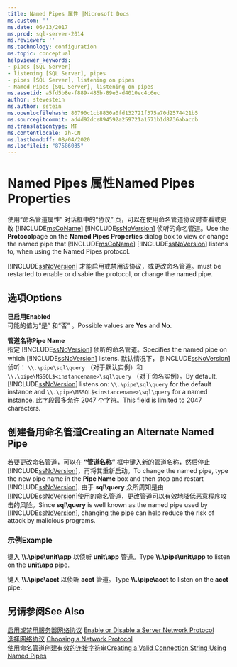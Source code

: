```yaml
---
title: Named Pipes 属性 |Microsoft Docs
ms.custom: ''
ms.date: 06/13/2017
ms.prod: sql-server-2014
ms.reviewer: ''
ms.technology: configuration
ms.topic: conceptual
helpviewer_keywords:
- pipes [SQL Server]
- listening [SQL Server], pipes
- pipes [SQL Server], listening on pipes
- Named Pipes [SQL Server], listening on pipes
ms.assetid: a5fd5b8e-f889-485b-89e3-d4010ec4c6ec
author: stevestein
ms.author: sstein
ms.openlocfilehash: 80790c1cb8830a0fd132721f375a70d2574421b5
ms.sourcegitcommit: ad4d92dce894592a259721a1571b1d8736abacdb
ms.translationtype: MT
ms.contentlocale: zh-CN
ms.lasthandoff: 08/04/2020
ms.locfileid: "87586035"
---
```

# <a name="named-pipes-properties"></a><span data-ttu-id="cf67b-102">Named Pipes 属性</span><span class="sxs-lookup"><span data-stu-id="cf67b-102">Named Pipes Properties</span></span>
  <span data-ttu-id="cf67b-103">使用“命名管道属性”  对话框中的“协议”  页，可以在使用命名管道协议时查看或更改 [!INCLUDE[msCoName](../../includes/msconame-md.md)] [!INCLUDE[ssNoVersion](../../includes/ssnoversion-md.md)] 侦听的命名管道。</span><span class="sxs-lookup"><span data-stu-id="cf67b-103">Use the **Protocol**page on the **Named Pipes Properties** dialog box to view or change the named pipe that [!INCLUDE[msCoName](../../includes/msconame-md.md)] [!INCLUDE[ssNoVersion](../../includes/ssnoversion-md.md)] listens to, when using the Named Pipes protocol.</span></span>  
  
 [!INCLUDE[ssNoVersion](../../includes/ssnoversion-md.md)] <span data-ttu-id="cf67b-104">才能启用或禁用该协议，或更改命名管道。</span><span class="sxs-lookup"><span data-stu-id="cf67b-104">must be restarted to enable or disable the protocol, or change the named pipe.</span></span>  
  
## <a name="options"></a><span data-ttu-id="cf67b-105">选项</span><span class="sxs-lookup"><span data-stu-id="cf67b-105">Options</span></span>  
 <span data-ttu-id="cf67b-106">**已启用**</span><span class="sxs-lookup"><span data-stu-id="cf67b-106">**Enabled**</span></span>  
 <span data-ttu-id="cf67b-107">可能的值为“是”  和“否”  。</span><span class="sxs-lookup"><span data-stu-id="cf67b-107">Possible values are **Yes** and **No**.</span></span>  
  
 <span data-ttu-id="cf67b-108">**管道名称**</span><span class="sxs-lookup"><span data-stu-id="cf67b-108">**Pipe Name**</span></span>  
 <span data-ttu-id="cf67b-109">指定 [!INCLUDE[ssNoVersion](../../includes/ssnoversion-md.md)] 侦听的命名管道。</span><span class="sxs-lookup"><span data-stu-id="cf67b-109">Specifies the named pipe on which [!INCLUDE[ssNoVersion](../../includes/ssnoversion-md.md)] listens.</span></span> <span data-ttu-id="cf67b-110">默认情况下， [!INCLUDE[ssNoVersion](../../includes/ssnoversion-md.md)] 侦听： `\\.\pipe\sql\query` （对于默认实例）和 `\\.\pipe\MSSQL$<instancename>\sql\query` （对于命名实例）。</span><span class="sxs-lookup"><span data-stu-id="cf67b-110">By default, [!INCLUDE[ssNoVersion](../../includes/ssnoversion-md.md)] listens on: `\\.\pipe\sql\query` for the default instance and `\\.\pipe\MSSQL$<instancename>\sql\query` for a named instance.</span></span> <span data-ttu-id="cf67b-111">此字段最多允许 2047 个字符。</span><span class="sxs-lookup"><span data-stu-id="cf67b-111">This field is limited to 2047 characters.</span></span>  
  
## <a name="creating-an-alternate-named-pipe"></a><span data-ttu-id="cf67b-112">创建备用命名管道</span><span class="sxs-lookup"><span data-stu-id="cf67b-112">Creating an Alternate Named Pipe</span></span>  
 <span data-ttu-id="cf67b-113">若要更改命名管道，可以在 **“管道名称”** 框中键入新的管道名称，然后停止 [!INCLUDE[ssNoVersion](../../includes/ssnoversion-md.md)]，再将其重新启动。</span><span class="sxs-lookup"><span data-stu-id="cf67b-113">To change the named pipe, type the new pipe name in the **Pipe Name** box and then stop and restart [!INCLUDE[ssNoVersion](../../includes/ssnoversion-md.md)].</span></span> <span data-ttu-id="cf67b-114">由于 **sql\query** 众所周知是由 [!INCLUDE[ssNoVersion](../../includes/ssnoversion-md.md)]使用的命名管道，更改管道可以有效地降低恶意程序攻击的风险。</span><span class="sxs-lookup"><span data-stu-id="cf67b-114">Since **sql\query** is well known as the named pipe used by [!INCLUDE[ssNoVersion](../../includes/ssnoversion-md.md)], changing the pipe can help reduce the risk of attack by malicious programs.</span></span>  
  
### <a name="example"></a><span data-ttu-id="cf67b-115">示例</span><span class="sxs-lookup"><span data-stu-id="cf67b-115">Example</span></span>  
 <span data-ttu-id="cf67b-116">键入 **\\\\.\pipe\unit\app** 以侦听 **unit\app** 管道。</span><span class="sxs-lookup"><span data-stu-id="cf67b-116">Type **\\\\.\pipe\unit\app** to listen on the **unit\app** pipe.</span></span>  
  
 <span data-ttu-id="cf67b-117">键入 **\\\\.\pipe\acct** 以侦听 **acct** 管道。</span><span class="sxs-lookup"><span data-stu-id="cf67b-117">Type **\\\\.\pipe\acct** to listen on the **acct** pipe.</span></span>  
  
## <a name="see-also"></a><span data-ttu-id="cf67b-118">另请参阅</span><span class="sxs-lookup"><span data-stu-id="cf67b-118">See Also</span></span>  
 <span data-ttu-id="cf67b-119">[启用或禁用服务器网络协议](../../database-engine/configure-windows/enable-or-disable-a-server-network-protocol.md) </span><span class="sxs-lookup"><span data-stu-id="cf67b-119">[Enable or Disable a Server Network Protocol](../../database-engine/configure-windows/enable-or-disable-a-server-network-protocol.md) </span></span>  
 <span data-ttu-id="cf67b-120">[选择网络协议](../../../2014/tools/configuration-manager/choosing-a-network-protocol.md) </span><span class="sxs-lookup"><span data-stu-id="cf67b-120">[Choosing a Network Protocol](../../../2014/tools/configuration-manager/choosing-a-network-protocol.md) </span></span>  
 [<span data-ttu-id="cf67b-121">使用命名管道创建有效的连接字符串</span><span class="sxs-lookup"><span data-stu-id="cf67b-121">Creating a Valid Connection String Using Named Pipes</span></span>](../../../2014/tools/configuration-manager/creating-a-valid-connection-string-using-named-pipes.md)  
  
  
